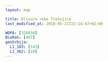 ```yaml
---
layout: map

title: Klisura reke Trešnjice
last_modified_at: 2018-05-21T22:14:47+02:00

WDPA: [328836]
BioRaS: [407]
geoSrbija:
  L1_183: [143]
  L1_362: [10]
---
```

